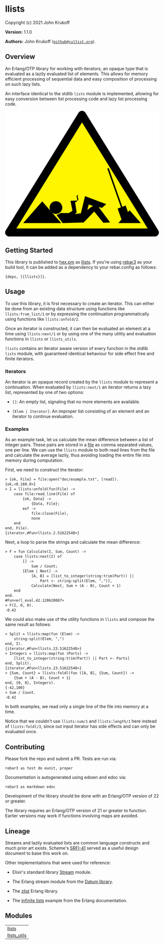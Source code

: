 # llists

Copyright (c) 2021 John Krukoff

**Version:** 1.1.0

**Authors:** John Krukoff ([`github@cultist.org`](mailto:github@cultist.org)).

## Overview

An Erlang/OTP library for working with iterators; an opaque type that is
evaluated as a lazily evaluated list of elements. This allows for memory
efficient processing of sequential data and easy composition of processing on
such lazy lists.

An interface identical to the stdlib `lists` module is implemented, allowing
for easy conversion between list processing code and lazy list processing
code.

![Lazy Construction Worker](lazy.png)

## Getting Started

This library is published to [hex.pm](https://hex.pm) as [llists](https://hex.pm/packages/llists). If you're using [rebar3](https://www.rebar3.org/) as your build tool, it can be added
as a dependency to your rebar.config as follows:

```
{deps, [{llists}]}.
```

## Usage

To use this library, it is first necessary to create an iterator. This can
either be done from an existing data structure using functions like
`llists:from_list/1` or by expressing the continuation programmatically using
functions like `llists:unfold/2`.

Once an iterator is constructed, it can then be evaluated an element at a time
using `llists:next/1` or by using one of the many utility and evaluation
functions in `llists` or `llists_utils`.

`llists` contains an iterator aware version of every function in the stdlib
`lists` module, with guaranteed identical behaviour for side effect free and
finite iterators.

### Iterators

An iterator is an opaque record created by the `llists` module to represent a
continuation. When evaluated by `llists:next/1` an iterator returns a lazy
list, represented by one of two options:

- `[]`: An empty list, signaling that no more elements are available.

- `[Elem | Iterator]`: An improper list consisting of an element and an
  iterator to continue evaluation.

### Examples

As an example task, let us calculate the mean difference between a list of
integer pairs. These pairs are stored in a [file](example.txt) as
comma separated values, one per line. We can use the `llists` module to both
read lines from the file and calculate the average lazily, thus avoiding
loading the entire file into memory during computation.

First, we need to construct the iterator:

```
> {ok, File} = file:open("doc/example.txt", [read]).
{ok,<0.160.0>}
> I = llists:unfold(fun(File) ->
	case file:read_line(File) of
		{ok, Data} ->
			{Data, File};
		eof ->
			file:close(File),
			none
	end
end, File).
{iterator,#Fun<llists.2.51622540>}
```

Next, a loop to parse the strings and calculate the mean difference:

```
> F = fun Calculate(I, Sum, Count) ->
	case llists:next(I) of
		[] ->
			Sum / Count;
		[Elem | Next] ->
			[A, B] = [list_to_integer(string:trim(Part)) ||
				Part <- string:split(Elem, ",")],
			Calculate(Next, Sum + (A - B), Count + 1)
	end
end.
#Fun<erl_eval.42.128620087>
> F(I, 0, 0).
-0.42
```

We could also make use of the utility functions in `llists` and compose the
same result as follows:

```
> Split = llists:map(fun (Elem) ->
	string:split(Elem, ",")
end, I).
{iterator,#Fun<llists.23.51622540>}
> Integers = llists:map(fun (Parts) ->
	[list_to_integer(string:trim(Part)) || Part <- Parts]
end, Split).
{iterator,#Fun<llists.23.51622540>}
> {Sum, Count} = llists:foldl(fun ([A, B], {Sum, Count}) ->
	{Sum + (A - B), Count + 1}
end, {0, 0}, Integers).
{-42,100}
> Sum / Count.
-0.42
```

In both examples, we read only a single line of the file into memory at a
time.

Notice that we couldn't use `llists:sum/1` and `llists:length/1` here instead
of `llists:foldl/3`, since out input iterator has side effects and can only be
evaluated once.

## Contributing

Please fork the repo and submit a PR. Tests are run via:

```
rebar3 as test do eunit, proper
```

Documentation is autogenerated using edown and edoc via:

```
rebar3 as markdown edoc
```

Development of the library should be done with an Erlang/OTP version of 22 or
greater.

The library requires an Erlang/OTP version of 21 or greater to function.
Earlier versions may work if functions involving maps are avoided.

## Lineage

Streams and lazily evaluated lists are common language constructs and much
prior art exists. Scheme's [SRFI-41](https://srfi.schemers.org/srfi-41/srfi-41.md) served as a
useful design document to base this work on.

Other implementations that were used for reference:

- Elixir's standard library [Stream](https://hexdocs.pm/elixir/Stream.md) module.

- The Erlang stream module from the [Datum
  library](https://github.com/fogfish/datum/blob/master/src/stream/stream.erl).

- The [zlist](https://github.com/egobrain/zlist) Erlang
  library.

- The [infinite
  lists](http://erlang.org/documentation/doc-5.8/doc/programming_examples/funs.md) example from the Erlang documentation.

## Modules

<table width="100%" border="0" summary="list of modules">
<tr><td><a href="llists.md" class="module">llists</a></td></tr>
<tr><td><a href="llists_utils.md" class="module">llists_utils</a></td></tr></table>
